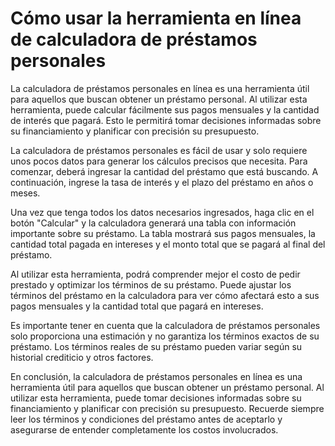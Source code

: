Cómo usar la herramienta en línea de calculadora de préstamos personales
========================================================================

La calculadora de préstamos personales en línea es una herramienta útil para aquellos que buscan obtener un préstamo personal. Al utilizar esta herramienta, puede calcular fácilmente sus pagos mensuales y la cantidad de interés que pagará. Esto le permitirá tomar decisiones informadas sobre su financiamiento y planificar con precisión su presupuesto.

La calculadora de préstamos personales es fácil de usar y solo requiere unos pocos datos para generar los cálculos precisos que necesita. Para comenzar, deberá ingresar la cantidad del préstamo que está buscando. A continuación, ingrese la tasa de interés y el plazo del préstamo en años o meses.

Una vez que tenga todos los datos necesarios ingresados, haga clic en el botón "Calcular" y la calculadora generará una tabla con información importante sobre su préstamo. La tabla mostrará sus pagos mensuales, la cantidad total pagada en intereses y el monto total que se pagará al final del préstamo.

Al utilizar esta herramienta, podrá comprender mejor el costo de pedir prestado y optimizar los términos de su préstamo. Puede ajustar los términos del préstamo en la calculadora para ver cómo afectará esto a sus pagos mensuales y la cantidad total que pagará en intereses.

Es importante tener en cuenta que la calculadora de préstamos personales solo proporciona una estimación y no garantiza los términos exactos de su préstamo. Los términos reales de su préstamo pueden variar según su historial crediticio y otros factores.

En conclusión, la calculadora de préstamos personales en línea es una herramienta útil para aquellos que buscan obtener un préstamo personal. Al utilizar esta herramienta, puede tomar decisiones informadas sobre su financiamiento y planificar con precisión su presupuesto. Recuerde siempre leer los términos y condiciones del préstamo antes de aceptarlo y asegurarse de entender completamente los costos involucrados.